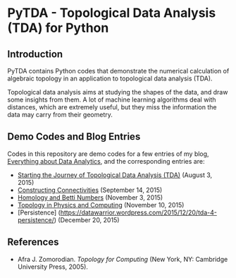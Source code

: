 # PyTDA - Topological Data Analysis (TDA) for Python
## Introduction
PyTDA contains Python codes that demonstrate the numerical calculation
of algebraic topology in an application to topological data analysis 
(TDA).

Topological data analysis aims at studying the shapes of the data, and
draw some insights from them. A lot of machine learning algorithms deal 
with distances, which are extremely useful, but they miss the 
information the data may carry from their geometry.

## Demo Codes and Blog Entries
Codes in this repository are demo codes for a few entries of my blog,
[Everything about Data Analytics](https://datawarrior.wordpress.com/),
and the corresponding entries are:

* [Starting the Journey of Topological Data Analysis (TDA)](https://datawarrior.wordpress.com/2015/08/03/tda-1-starting-the-journey-of-topological-data-analysis-tda/) (August 3, 2015)
* [Constructing Connectivities](https://datawarrior.wordpress.com/2015/09/14/tda-2-constructing-connectivities/) (September 14, 2015)
* [Homology and Betti Numbers](https://datawarrior.wordpress.com/2015/11/03/tda-3-homology-and-betti-numbers/) (November 3, 2015)
* [Topology in Physics and Computing](https://datawarrior.wordpress.com/2015/11/10/mathanalytics-6-topology-in-physics-and-computing/) (November 10, 2015)
* [Persistence] (https://datawarrior.wordpress.com/2015/12/20/tda-4-persistence/) (December 20, 2015)

## References
* Afra J. Zomorodian. *Topology for Computing* (New York, NY: Cambridge University Press, 2005).